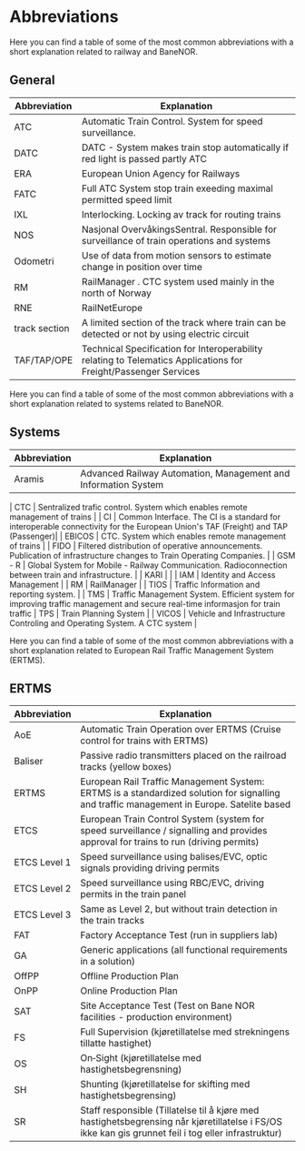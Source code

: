 # Abbreviations


Here you can find a table of some of the most common abbreviations with a short explanation related to railway and BaneNOR.

## General

| **Abbreviation** | **Explanation**                                                                                                        |
|------------------|------------------------------------------------------------------------------------------------------------------------|
| ATC              | Automatic Train Control. System for speed surveillance.   |
| DATC             | DATC - System makes train stop automatically if red light is passed partly ATC                                         |
| ERA              | European Union Agency for Railways                                                                                     |
| FATC             | Full ATC System stop train exeeding maximal permitted speed limit                                                      |
| IXL              | Interlocking. Locking av track for routing trains                                                                      |
| NOS              | Nasjonal OvervåkingsSentral. Responsible for surveillance of train operations and systems                                                                                            |
| Odometri         | Use of data from motion sensors to estimate change in position over time                                               |
| RM               | RailManager . CTC system used mainly in the north of Norway                                                            |
| RNE              | RailNetEurope                                                                                                          |
| track section    | A limited section of the track where train can be detected or not by using electric circuit                            |
| TAF/TAP/OPE      | Technical Specification for Interoperability relating to Telematics Applications for Freight/Passenger Services      |



Here you can find a table of some of the most common abbreviations with a short explanation related to systems related to BaneNOR.

## Systems

| **Abbreviation** | **Explanation**                                                                                                                                  |
|------------------|--------------------------------------------------------------------------------------------------------------------------------------------------|
| Aramis           | Advanced Railway Automation, Management and Information System                                            |
|
 CTC              | Sentralized trafic control. System which enables remote management of trains                            |
| CI               | Common Interface. The CI is a standard for interoperable connectivity for the European Union's TAF (Freight) and TAP (Passenger)|
| EBICOS           | CTC. System which enables remote management of trains                                                                                                          |
| FIDO             | Filtered distribution of operative announcements. Publication of infrastructure changes to Train Operating Companies.                                        |
| GSM - R          | Global System for Mobile - Railway Communication. Radioconnection between train and infrastructure.                                                   |
| KARI             |        |
| IAM              | Identity and Access Management                                                                                                                   |
| RM               | RailManager                                                                                                                                      |
| TIOS             | Traffic Information and reporting system.                                                                                                    |
| TMS              | Traffic Management System. Efficient system for improving traffic management and secure real-time informasjon for train traffic
| TPS              | Train Planning System                                                                                                                            |
| VICOS            | Vehicle and Infrastructure Controling and Operating System. A CTC system                                                  |



Here you can find a table of some of the most common abbreviations with a short explanation related to European Rail Traffic Management System (ERTMS). 

## ERTMS

| **Abbreviation** | **Explanation**                                                                                                                                     |
|------------------|-----------------------------------------------------------------------------------------------------------------------------------------------------|
| AoE              | Automatic Train Operation over ERTMS (Cruise control for trains with ERTMS)                                                                               |
| Baliser          | Passive radio transmitters placed on the railroad tracks (yellow boxes)                                                                              |
| ERTMS            | European Rail Traffic Management System: ERTMS is a standardized solution for signalling and traffic management in Europe. Satelite based              |
| ETCS             | European Train Control System (system for speed surveillance / signalling and provides approval for trains to run (driving permits)
| ETCS Level 1     | Speed surveillance using balises/EVC, optic signals providing driving permits                                                |
| ETCS Level 2     | Speed surveillance using RBC/EVC, driving permits in the train panel                                                                  |
| ETCS Level 3     | Same as Level 2, but without train detection in the train tracks                                                                          |
| FAT              | Factory Acceptance Test (run in suppliers lab)                                                                                               |
| GA               | Generic applications (all functional requirements in a solution)                                                                                     |
| OffPP            | Offline Production Plan                                                                                                                             |
| OnPP             | Online Production Plan                                                                                                                              |
| SAT              | Site Acceptance Test (Test on Bane NOR facilities - production environment)                                                                               |
| FS               | Full Supervision (kjøretillatelse med strekningens tillatte hastighet)                                                                              |
| OS               | On‐Sight (kjøretillatelse med hastighetsbegrensning)                                                                                                |
| SH               | Shunting (kjøretillatelse for skifting med hastighetsbegrensing)                                                                                    |
| SR               | Staff responsible (Tillatelse til å kjøre med hastighetsbegrensing når kjøretillatelse i FS/OS ikke kan gis grunnet feil i tog eller infrastruktur) |
